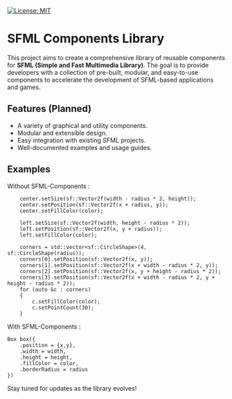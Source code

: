 [![License: MIT](https://img.shields.io/badge/License-MIT-yellow.svg)](https://opensource.org/licenses/MIT)

# SFML Components Library

This project aims to create a comprehensive library of reusable components for **SFML (Simple and Fast Multimedia Library)**. The goal is to provide developers with a collection of pre-built, modular, and easy-to-use components to accelerate the development of SFML-based applications and games.

## Features (Planned)

- A variety of graphical and utility components.
- Modular and extensible design.
- Easy integration with existing SFML projects.
- Well-documented examples and usage guides.

## Examples

Without SFML-Components :

```
    center.setSize(sf::Vector2f(width - radius * 2, height));
    center.setPosition(sf::Vector2f(x + radius, y));
    center.setFillColor(color);

    left.setSize(sf::Vector2f(width, height - radius * 2));
    left.setPosition(sf::Vector2f(x, y + radius));
    left.setFillColor(color);

    corners = std::vector<sf::CircleShape>(4, sf::CircleShape(radius));
    corners[0].setPosition(sf::Vector2f(x, y));
    corners[1].setPosition(sf::Vector2f(x + width - radius * 2, y));
    corners[2].setPosition(sf::Vector2f(x, y + height - radius * 2));
    corners[3].setPosition(sf::Vector2f(x + width - radius * 2, y + height - radius * 2));
    for (auto &c : corners)
    {
        c.setFillColor(color);
        c.setPointCount(30);
    }
```

With SFML-Components :

```
Box box({
    .position = {x,y},
    .width = width,
    .height = height,
    .fillColor = color,
    .borderRadius = radius
})
```

Stay tuned for updates as the library evolves!
